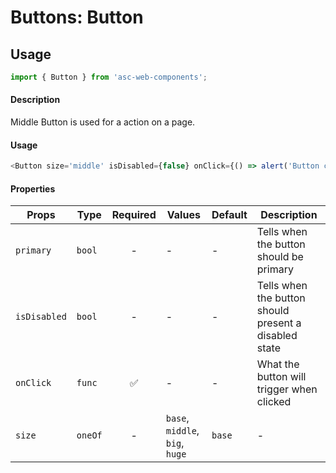 # Buttons: Button

## Usage

```js
import { Button } from 'asc-web-components';
```

#### Description

Middle Button is used for a action on a page.

#### Usage

```js
<Button size='middle' isDisabled={false} onClick={() => alert('Button clicked')}>OK</Button>
```

#### Properties

| Props              | Type     | Required | Values                      | Default   | Description                                                                                                                                      |
| ------------------ | -------- | :------: | --------------------------- | --------- | ------------------------------------------------------------------------------------------------------------------------------------------------ |
| `primary`          | `bool`   |    -     | -                           | -         | Tells when the button should be primary                                  |
| `isDisabled`         | `bool`   |    -     | -                           | -         | Tells when the button should present a disabled state                                  |
| `onClick`          | `func`   |    ✅    | -                           | -         | What the button will trigger when clicked                                              |
| `size`             | `oneOf`  |    -     | `base`, `middle`, `big`, `huge`             | `base`     | -                                                                     |

